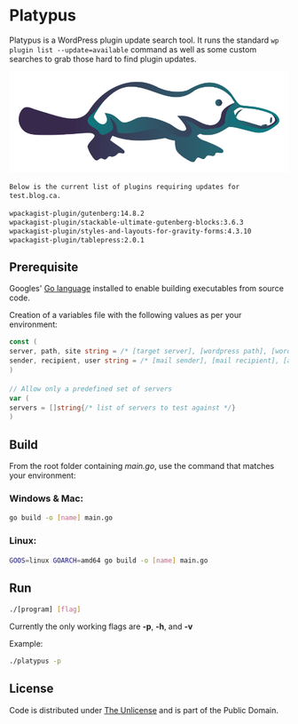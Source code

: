 # Platypus

Platypus is a WordPress plugin update search tool. It runs the standard `wp plugin list --update=available` command as well as some custom searches to grab those hard to find plugin updates.

![Platypus](platypus.webp)

```consolw
Below is the current list of plugins requiring updates for test.blog.ca.

wpackagist-plugin/gutenberg:14.8.2
wpackagist-plugin/stackable-ultimate-gutenberg-blocks:3.6.3
wpackagist-plugin/styles-and-layouts-for-gravity-forms:4.3.10
wpackagist-plugin/tablepress:2.0.1
```

## Prerequisite

Googles' [Go language](https://go.dev) installed to enable building executables from source code.

Creation of a variables file with the following values as per your environment:

```go
const (
server, path, site string = /* [target server], [wordpress path], [wordpress url] */
sender, recipient, user string = /* [mail sender], [mail recipient], [authorized user] */
)

// Allow only a predefined set of servers
var (
servers = []string{/* list of servers to test against */}
)
```

## Build

From the root folder containing *main.go*, use the command that matches your environment:

### Windows & Mac:

```bash
go build -o [name] main.go
```

### Linux:

```bash
GOOS=linux GOARCH=amd64 go build -o [name] main.go
```

## Run

```bash
./[program] [flag]
```

Currently the only working flags are **-p**, **-h**, and **-v**

Example:

```bash
./platypus -p
```

## License
Code is distributed under [The Unlicense](https://github.com/nausicaan/free/blob/main/LICENSE.md) and is part of the Public Domain.
